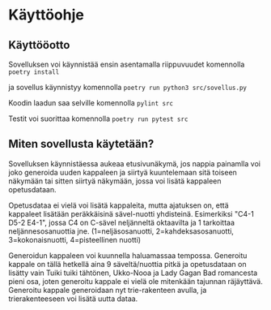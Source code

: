 # Käyttöohje

## Käyttööotto

Sovelluksen voi käynnistää ensin asentamalla riippuvuudet komennolla 
`poetry install`

ja sovellus käynnistyy komennolla
`poetry run python3 src/sovellus.py`

Koodin laadun saa selville komennolla `pylint src`

Testit voi suorittaa komennolla `poetry run pytest src`

## Miten sovellusta käytetään?

Sovelluksen käynnistäessa aukeaa etusivunäkymä, jos nappia painamlla voi joko generoida uuden kappaleen ja siirtyä kuuntelemaan sitä toiseen näkymään tai sitten siirtyä näkymään, jossa voi lisätä kappaleen opetusdataan.


Opetusdataa ei vielä voi lisätä kappaleita, mutta ajatuksen on, että kappaleet lisätään peräkkäisinä sävel-nuotti yhdisteinä. 
Esimerkiksi "C4-1 D5-2 E4-1", jossa C4 on C-sävel neljänneltä oktaavilta ja 1 tarkoittaa neljännesosanuottia jne.
(1=neljäsosanuotti, 2=kahdeksasosanuotti, 3=kokonaisnuotti, 4=pisteellinen nuotti)


Generoidun kappaleen voi kuunnella haluamassaa tempossa. Generoitu kappale on tällä hetkellä
aina 9 säveltä/nuottia pitkä ja opetusdataan on lisätty vain Tuiki tuiki tähtönen, Ukko-Nooa ja Lady Gagan Bad romancesta pieni osa, joten generoitu kappale ei vielä ole mitenkään tajunnan räjäyttävä. Generoitu kappale generoidaan nyt trie-rakenteen avulla, ja trierakenteeseen voi lisätä uutta dataa.

